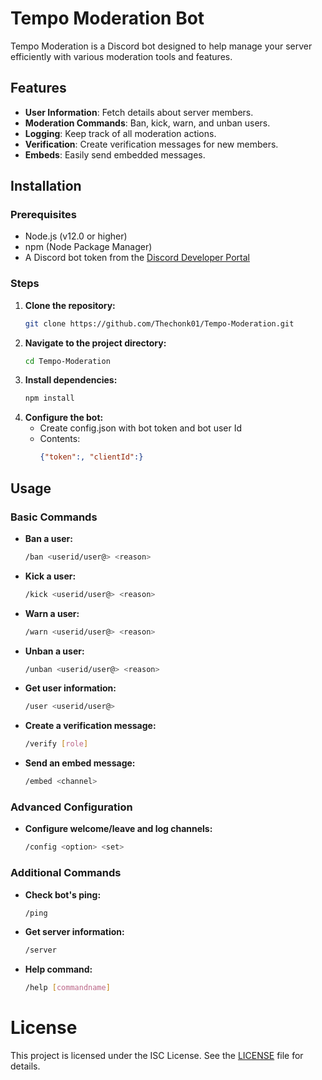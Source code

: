 # Tempo Moderation Bot

Tempo Moderation is a Discord bot designed to help manage your server efficiently with various moderation tools and features.

## Features

- **User Information**: Fetch details about server members.
- **Moderation Commands**: Ban, kick, warn, and unban users.
- **Logging**: Keep track of all moderation actions.
- **Verification**: Create verification messages for new members.
- **Embeds**: Easily send embedded messages.

## Installation

### Prerequisites

- Node.js (v12.0 or higher)
- npm (Node Package Manager)
- A Discord bot token from the [Discord Developer Portal](https://discord.com/developers/applications)

### Steps

1. **Clone the repository:**
   ```bash
   git clone https://github.com/Thechonk01/Tempo-Moderation.git

2. **Navigate to the project directory:**
   ```bash
   cd Tempo-Moderation

3. **Install dependencies:**
   ```bash
   npm install

4. **Configure the bot:**
   - Create config.json with bot token and bot user Id
   - Contents:
     ```json
     {"token":, "clientId":}

## Usage

### Basic Commands

- **Ban a user:**
  ```bash
  /ban <userid/user@> <reason>
- **Kick a user:**
  ```bash
  /kick <userid/user@> <reason>
- **Warn a user:**
  ```bash
  /warn <userid/user@> <reason>
- **Unban a user:**
  ```bash
  /unban <userid/user@> <reason>
- **Get user information:**
  ```bash
  /user <userid/user@>
- **Create a verification message:**
  ```bash
  /verify [role]
- **Send an embed message:**
  ```bash
  /embed <channel>

### Advanced Configuration

- **Configure welcome/leave and log channels:**
  ```bash
  /config <option> <set>

### Additional Commands

- **Check bot's ping:**
  ```bash
  /ping
- **Get server information:**
  ```bash
  /server
- **Help command:**
  ```bash
  /help [commandname]


# License
This project is licensed under the ISC License. See the [LICENSE](https://github.com/Thechonk01/Tempo-Moderation/blob/master/LICENSE) file for details.
